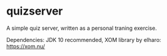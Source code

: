 # quizserver
A simple quiz server, written as a personal traning exercise.

Dependencies: JDK 10 recommended, XOM library by elharo: https://xom.nu/
